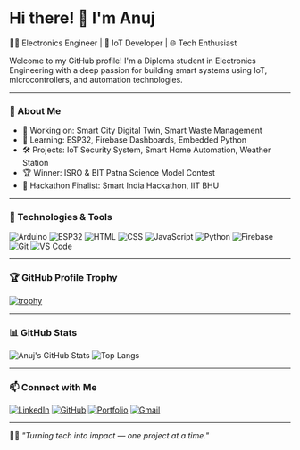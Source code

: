 # Hi there! 👋 I'm Anuj

👨‍💻 Electronics Engineer | 🔌 IoT Developer | 🌐 Tech Enthusiast

Welcome to my GitHub profile! I'm a Diploma student in Electronics Engineering with a deep passion for building smart systems using IoT, microcontrollers, and automation technologies.

---

### 🚀 About Me
- 🔭 Working on: Smart City Digital Twin, Smart Waste Management
- 🌱 Learning: ESP32, Firebase Dashboards, Embedded Python
- 🛠️ Projects: IoT Security System, Smart Home Automation, Weather Station
- 🏆 Winner: ISRO & BIT Patna Science Model Contest
- 🧠 Hackathon Finalist: Smart India Hackathon, IIT BHU

---

### 🧰 Technologies & Tools

![Arduino](https://img.shields.io/badge/-Arduino-00979D?style=flat&logo=arduino&logoColor=white)
![ESP32](https://img.shields.io/badge/-ESP32-gray?style=flat&logo=esphome)
![HTML](https://img.shields.io/badge/-HTML5-E34F26?style=flat&logo=html5&logoColor=white)
![CSS](https://img.shields.io/badge/-CSS3-1572B6?style=flat&logo=css3)
![JavaScript](https://img.shields.io/badge/-JavaScript-F7DF1E?style=flat&logo=javascript&logoColor=black)
![Python](https://img.shields.io/badge/-Python-3776AB?style=flat&logo=python&logoColor=white)
![Firebase](https://img.shields.io/badge/-Firebase-FFCA28?style=flat&logo=firebase&logoColor=black)
![Git](https://img.shields.io/badge/-Git-F05032?style=flat&logo=git&logoColor=white)
![VS Code](https://img.shields.io/badge/-VS_Code-007ACC?style=flat&logo=visual-studio-code&logoColor=white)

---

### 🏆 GitHub Profile Trophy

[![trophy](https://github-profile-trophy.vercel.app/?username=YOUR_USERNAME&theme=gruvbox&margin-w=10)](https://github.com/ryo-ma/github-profile-trophy)

---

### 📊 GitHub Stats

![Anuj's GitHub Stats](https://github-readme-stats.vercel.app/api?username=YOUR_USERNAME&show_icons=true&theme=tokyonight)
![Top Langs](https://github-readme-stats.vercel.app/api/top-langs/?username=YOUR_USERNAME&layout=compact&theme=tokyonight)

---

### 📫 Connect with Me

[![LinkedIn](https://img.shields.io/badge/-LinkedIn-blue?style=flat&logo=linkedin)](https://www.linkedin.com/in/YOUR_LINKEDIN/)
[![GitHub](https://img.shields.io/badge/-GitHub-181717?style=flat&logo=github)](https://github.com/Anuj42006)
[![Portfolio](https://img.shields.io/badge/-Portfolio-black?style=flat&logo=google-chrome)](https://https://anuj-portfolio-01.web.app/)
[![Gmail](https://img.shields.io/badge/-Gmail-D14836?style=flat&logo=gmail&logoColor=white)](mailto:your.anujkumar42006@gmail.com)

---

🧑‍💻 *"Turning tech into impact — one project at a time."*
